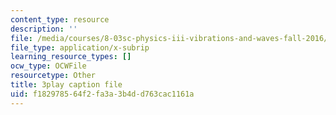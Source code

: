 ```yaml
---
content_type: resource
description: ''
file: /media/courses/8-03sc-physics-iii-vibrations-and-waves-fall-2016/f182978564f2fa3a3b4dd763cac1161a_QxemLb8-5AA.srt
file_type: application/x-subrip
learning_resource_types: []
ocw_type: OCWFile
resourcetype: Other
title: 3play caption file
uid: f1829785-64f2-fa3a-3b4d-d763cac1161a
---
```

